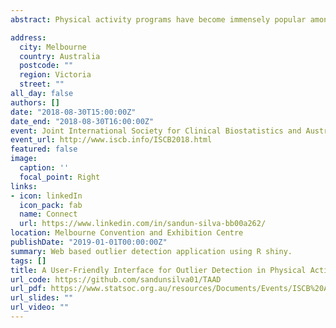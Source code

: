```yaml
---
abstract: Physical activity programs have become immensely popular among different age groups largely due to the steep growth in non communicable diseases. According to the World Health Organization mojority of the world's adolescents are insufficiently physically active, leading to a higher risk of contracting non communicable diseases. Physical activity programs introduced in response to this problem are increasingly gaining popularity in the wider community. Walking and running are the most popular physical activities that are included in the majority of these physical activity programs, with step counts used to measure the level of activity. In order to collect participants step counts various methods have been implemented using devices such as pedometers or accelerometers or other wearable fitness tracking devices, while additionally allowing participants to enter and edit their step entries. This can lead to some abnormal entries which might result in outliers, which may adversely affect the statistical analysis of the program outcomes. Administrators of these physical activity programs remove these data points manually which is time consuming. To alleviate this problem, we develop an automated tool, step counts outlier detection using the R Shiny environment to detect multiple outliers in step entries, while allowing the researchers and program developers to investigate the detected outliers more effectively and efficiently. The interface is comprised of outlier detection methods based on median absolute deviation, Grubb’s test, local outlier factor, nearest neighbor and aberration detection algorithms such as Early Aberration Detection System, Bayesian Outbreak Detection Algorithm and a robust quasi Poisson regression algorithm, which will enable the administrators to compare and identify outliers via different approaches. First, we assess the efficacy of these methods using simulated step count entries. Then we apply these methods to real step count data collected in the Virgin Pulse 100 Day Global Challenge program. We observe that these methods provide effective approaches for detecting multiple outliers in step entries with high levels of precision and importantly provide a user friendly automated interface.

address:
  city: Melbourne
  country: Australia 
  postcode: ""
  region: Victoria
  street: ""
all_day: false
authors: []
date: "2018-08-30T15:00:00Z"
date_end: "2018-08-30T16:00:00Z"
event: Joint International Society for Clinical Biostatistics and Australian Statistical Conference, ISCB ASC 2018
event_url: http://www.iscb.info/ISCB2018.html
featured: false
image:
  caption: ''
  focal_point: Right
links:
- icon: linkedIn
  icon_pack: fab
  name: Connect
  url: https://www.linkedin.com/in/sandun-silva-bb00a262/
location: Melbourne Convention and Exhibition Centre
publishDate: "2019-01-01T00:00:00Z"
summary: Web based outlier detection application using R shiny.
tags: []
title: A User-Friendly Interface for Outlier Detection in Physical Activity Step Counts.
url_code: https://github.com/sandunsilva01/TAAD
url_pdf: https://www.statsoc.org.au/resources/Documents/Events/ISCB%20ASC%202018%20Conference%20Program.pdf
url_slides: "" 
url_video: ""
---
```

